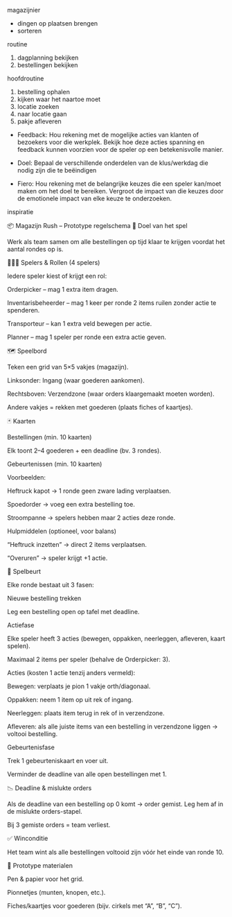 magazijnier
- dingen op plaatsen brengen
- sorteren

routine
1. dagplanning bekijken
2. bestellingen bekijken

hoofdroutine
1. bestelling ophalen
1. kijken waar het naartoe moet
1. locatie zoeken
1. naar locatie gaan
1. pakje afleveren

- Feedback: Hou rekening met de mogelijke acties van klanten of bezoekers voor die werkplek.
Bekijk hoe deze acties spanning en feedback kunnen voorzien voor de speler op een
betekenisvolle manier.

- Doel: Bepaal de verschillende onderdelen van de klus/werkdag die nodig zijn die te
beëindigen

- Fiero: Hou rekening met de belangrijke keuzes die een speler kan/moet maken om het doel
te bereiken. Vergroot de impact van die keuzes door de emotionele impact van elke keuze te
onderzoeken.

inspiratie


📦 Magazijn Rush – Prototype regelschema
🎯 Doel van het spel

Werk als team samen om alle bestellingen op tijd klaar te krijgen voordat het aantal rondes op is.

🧑‍🤝‍🧑 Spelers & Rollen (4 spelers)

Iedere speler kiest of krijgt een rol:

Orderpicker – mag 1 extra item dragen.

Inventarisbeheerder – mag 1 keer per ronde 2 items ruilen zonder actie te spenderen.

Transporteur – kan 1 extra veld bewegen per actie.

Planner – mag 1 speler per ronde een extra actie geven.

🗺️ Speelbord

Teken een grid van 5×5 vakjes (magazijn).

Linksonder: Ingang (waar goederen aankomen).

Rechtsboven: Verzendzone (waar orders klaargemaakt moeten worden).

Andere vakjes = rekken met goederen (plaats fiches of kaartjes).

🃏 Kaarten

Bestellingen (min. 10 kaarten)

Elk toont 2–4 goederen + een deadline (bv. 3 rondes).

Gebeurtenissen (min. 10 kaarten)

Voorbeelden:

Heftruck kapot → 1 ronde geen zware lading verplaatsen.

Spoedorder → voeg een extra bestelling toe.

Stroompanne → spelers hebben maar 2 acties deze ronde.

Hulpmiddelen (optioneel, voor balans)

“Heftruck inzetten” → direct 2 items verplaatsen.

“Overuren” → speler krijgt +1 actie.

🔄 Spelbeurt

Elke ronde bestaat uit 3 fasen:

Nieuwe bestelling trekken

Leg een bestelling open op tafel met deadline.

Actiefase

Elke speler heeft 3 acties (bewegen, oppakken, neerleggen, afleveren, kaart spelen).

Maximaal 2 items per speler (behalve de Orderpicker: 3).

Acties (kosten 1 actie tenzij anders vermeld):

Bewegen: verplaats je pion 1 vakje orth/diagonaal.

Oppakken: neem 1 item op uit rek of ingang.

Neerleggen: plaats item terug in rek of in verzendzone.

Afleveren: als alle juiste items van een bestelling in verzendzone liggen → voltooi bestelling.

Gebeurtenisfase

Trek 1 gebeurteniskaart en voer uit.

Verminder de deadline van alle open bestellingen met 1.

📉 Deadline & mislukte orders

Als de deadline van een bestelling op 0 komt → order gemist. Leg hem af in de mislukte orders-stapel.

Bij 3 gemiste orders = team verliest.

✅ Winconditie

Het team wint als alle bestellingen voltooid zijn vóór het einde van ronde 10.

🎲 Prototype materialen

Pen & papier voor het grid.

Pionnetjes (munten, knopen, etc.).

Fiches/kaartjes voor goederen (bijv. cirkels met “A”, “B”, “C”).
